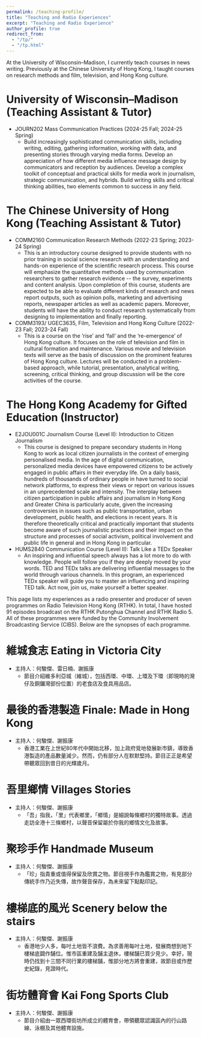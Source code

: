 ```yaml
---
permalink: /teaching-profile/
title: "Teaching and Radio Experiences"
excerpt: "Teaching and Radio Experience"
author_profile: true
redirect_from: 
  - "/tp/"
  - "/tp.html"
---
```


At the University of Wisconsin–Madison, I currently teach courses in news writing. Previously at the Chinese University of Hong Kong, I taught courses on research methods and film, television, and Hong Kong culture.

University of Wisconsin–Madison (Teaching Assistant & Tutor)
======
* JOURN202 Mass Communication Practices (2024-25 Fall; 2024-25 Spring)
  * Build increasingly sophisticated communication skills, including writing, editing, gathering information, working with data, and presenting stories through varying media forms. Develop an appreciation of how different media influence message design by communicators and reception by audiences. Develop a complex toolkit of conceptual and practical skills for media work in journalism, strategic communication, and hybrids. Build writing skills and critical thinking abilities, two elements common to success in any field.

The Chinese University of Hong Kong (Teaching Assistant & Tutor)
======
* COMM2160 Communication Research Methods (2022-23 Spring; 2023-24 Spring)
  * This is an introductory course designed to provide students with no prior training in social science research with an understanding and hands-on experience of the scientific research process. This course will emphasize the quantitative methods used by communication researchers to gather research evidence -- the survey, experiments and content analysis. Upon completion of this course, students are expected to be able to evaluate different kinds of research and news report outputs, such as opinion polls, marketing and advertising reports, newspaper articles as well as academic papers. Moreover, students will have the ability to conduct research systematically from designing to implementation and finally reporting.
* COMM3193/ UGEC3635, Film, Television and Hong Kong Culture (2022-23 Fall; 2023-24 Fall)
  * This is a course on the ‘rise’ and ‘fall’ and the ‘re-emergence’ of Hong Kong culture. It focuses on the role of television and film in cultural formation and maintenance. Various movie and television texts will serve as the basis of discussion on the prominent features of Hong Kong culture. Lectures will be conducted in a problem-based approach, while tutorial, presentation, analytical writing, screening, critical thinking, and group discussion will be the core activities of the course.

The Hong Kong Academy for Gifted Education (Instructor)
======
* E2JOU001C Journalism Course (Level II): Introduction to Citizen Journalism
  * This course is designed to prepare secondary students in Hong Kong to work as local citizen journalists in the context of emerging personalised media. In the age of digital communication, personalized media devices have empowered citizens to be actively engaged in public affairs in their everyday life. On a daily basis, hundreds of thousands of ordinary people in have turned to social network platforms, to express their views or report on various issues in an unprecedented scale and intensity. The interplay between citizen participation in public affairs and journalism in Hong Kong and Greater China is particularly acute, given the increasing controversies in issues such as public transportation, urban development, public health, and elections in recent years. It is therefore theoretically critical and practically important that students become aware of such journalistic practices and their impact on the structure and processes of social activism, political involvement and public life in general and in Hong Kong in particular.
* HUMS2840 Communication Course (Level II): Talk Like a TEDx Speaker
  * An inspiring and influential speech always has a lot more to do with knowledge. People will follow you if they are deeply moved by your words. TED and TEDx talks are delivering influential messages to the world through various channels. In this program, an experienced TEDx speaker will guide you to master an influencing and inspiring TED talk. Act now, join us, make yourself a better speaker.


This page lists my experiences as a radio presenter and producer of seven programmes on Radio Television Hong Kong (RTHK). In total, I have hosted 91 episodes broadcast on the RTHK Putonghua Channel and RTHK Radio 5. All of these programmes were funded by the Community Involvement Broadcasting Service (CIBS). Below are the synopses of each programme.

維城食志 Eating in Victoria City
======
* 主持人：何駿傑、雷日楠、謝振康
  * 節目介紹維多利亞城（維城），包括西環、中環、上環及下環（即現時的灣仔及銅鑼灣部份位置）的老食店及食具用品店。

最後的香港製造 Finale: Made in Hong Kong
======
* 主持人：何駿傑、謝振康
  * 香港工業在上世紀80年代中開始北移，加上政府覓地發展新市鎮，導致香港製造的產品數量減少。然而，仍有部分人在默默堅持。節目正正是希望帶聽眾回到昔日的光輝歲月。

吾里鄉情 Villages Stories
======
* 主持人：何駿傑、謝振康
  * 「吾」指我，「里」代表鄉里，「鄉情」是細說每條鄉村的獨特故事。透過走訪全港十三條鄉村，以聲音保留屬於你我的鄉情文化及故事。

聚珍手作 Handmade Museum 
======
* 主持人：何駿傑、謝振康
  * 「珍」指貴重或值得保留及欣賞之物。節目視手作為鑑賞之物，有見部分傳統手作乃近失傳，故作聲音保存，為未來留下點點印記。

樓梯底的風光 Scenery below the stairs
======
* 主持人：何駿傑、謝振康
  * 香港地少人多，每吋土地皆不浪費。為求善用每吋土地，發展商想到地下樓梯底闢作舗位。惟市區重建及舗主退休，樓梯舗已買少見少。幸好，現時仍找到十三間不同行業的樓梯舗，惟部分地方將會重建，故節目或作歷史紀錄，見證時代。

街坊體育會 Kai Fong Sports Club
======
* 主持人：何駿傑、謝振康
  * 節目介紹由一眾西環街坊所成立的體育會，帶領聽眾認識區內的行山路線、泳棚及其他體育設施。
